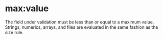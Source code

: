 # max:value

The field under validation must be less than or equal to a maximum value. Strings, numerics, arrays, and files are evaluated in the same fashion as the size rule.
